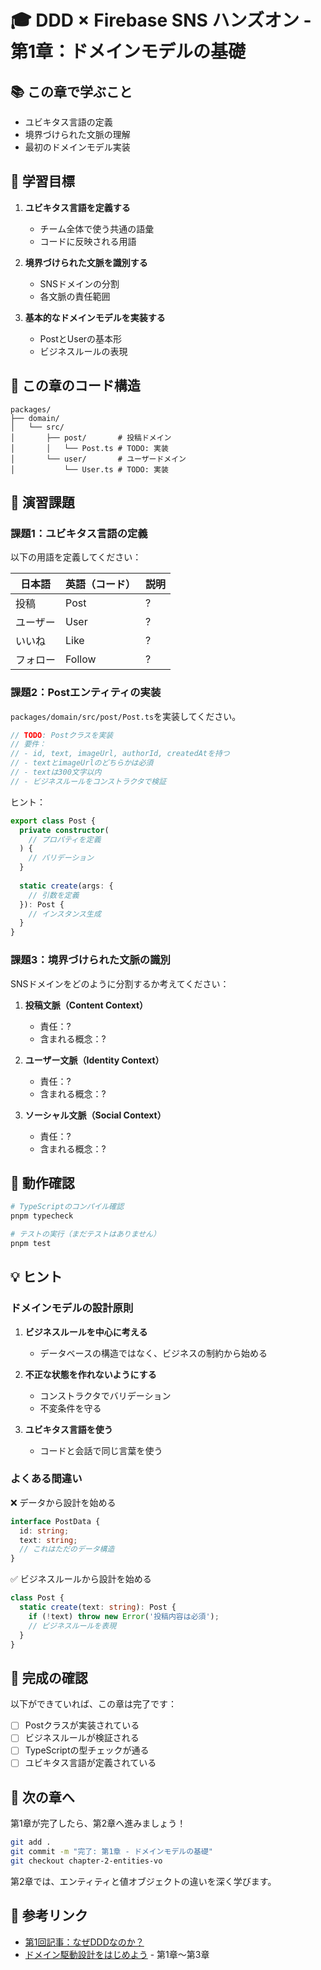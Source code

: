 # 🎓 DDD × Firebase SNS ハンズオン - 第1章：ドメインモデルの基礎

## 📚 この章で学ぶこと

- ユビキタス言語の定義
- 境界づけられた文脈の理解
- 最初のドメインモデル実装

## 🎯 学習目標

1. **ユビキタス言語を定義する**
   - チーム全体で使う共通の語彙
   - コードに反映される用語

2. **境界づけられた文脈を識別する**
   - SNSドメインの分割
   - 各文脈の責任範囲

3. **基本的なドメインモデルを実装する**
   - PostとUserの基本形
   - ビジネスルールの表現

## 📂 この章のコード構造

```
packages/
├── domain/
│   └── src/
│       ├── post/       # 投稿ドメイン
│       │   └── Post.ts # TODO: 実装
│       └── user/       # ユーザードメイン
│           └── User.ts # TODO: 実装
```

## 📝 演習課題

### 課題1：ユビキタス言語の定義

以下の用語を定義してください：

| 日本語 | 英語（コード） | 説明 |
|--------|---------------|------|
| 投稿 | Post | ? |
| ユーザー | User | ? |
| いいね | Like | ? |
| フォロー | Follow | ? |

### 課題2：Postエンティティの実装

`packages/domain/src/post/Post.ts`を実装してください。

```typescript
// TODO: Postクラスを実装
// 要件：
// - id, text, imageUrl, authorId, createdAtを持つ
// - textとimageUrlのどちらかは必須
// - textは300文字以内
// - ビジネスルールをコンストラクタで検証
```

ヒント：
```typescript
export class Post {
  private constructor(
    // プロパティを定義
  ) {
    // バリデーション
  }
  
  static create(args: {
    // 引数を定義
  }): Post {
    // インスタンス生成
  }
}
```

### 課題3：境界づけられた文脈の識別

SNSドメインをどのように分割するか考えてください：

1. **投稿文脈（Content Context）**
   - 責任：?
   - 含まれる概念：?

2. **ユーザー文脈（Identity Context）**
   - 責任：?
   - 含まれる概念：?

3. **ソーシャル文脈（Social Context）**
   - 責任：?
   - 含まれる概念：?

## 🧪 動作確認

```bash
# TypeScriptのコンパイル確認
pnpm typecheck

# テストの実行（まだテストはありません）
pnpm test
```

## 💡 ヒント

### ドメインモデルの設計原則

1. **ビジネスルールを中心に考える**
   - データベースの構造ではなく、ビジネスの制約から始める

2. **不正な状態を作れないようにする**
   - コンストラクタでバリデーション
   - 不変条件を守る

3. **ユビキタス言語を使う**
   - コードと会話で同じ言葉を使う

### よくある間違い

❌ データから設計を始める
```typescript
interface PostData {
  id: string;
  text: string;
  // これはただのデータ構造
}
```

✅ ビジネスルールから設計を始める
```typescript
class Post {
  static create(text: string): Post {
    if (!text) throw new Error('投稿内容は必須');
    // ビジネスルールを表現
  }
}
```

## 🎯 完成の確認

以下ができていれば、この章は完了です：

- [ ] Postクラスが実装されている
- [ ] ビジネスルールが検証される
- [ ] TypeScriptの型チェックが通る
- [ ] ユビキタス言語が定義されている

## 🚀 次の章へ

第1章が完了したら、第2章へ進みましょう！

```bash
git add .
git commit -m "完了: 第1章 - ドメインモデルの基礎"
git checkout chapter-2-entities-vo
```

第2章では、エンティティと値オブジェクトの違いを深く学びます。

## 🔗 参考リンク

- [第1回記事：なぜDDDなのか？](../articles/ddd-firebase-sns-part1-revised.md)
- [ドメイン駆動設計をはじめよう](https://www.amazon.co.jp/dp/479813161X) - 第1章〜第3章